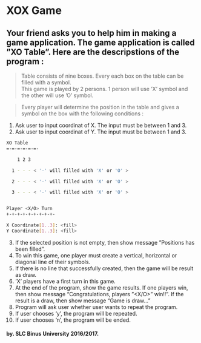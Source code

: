 # XOX Game

## Your friend asks you to help him in making a game application. The game application is called ”XO Table”. Here are the descripstions of the program : 

> Table consists of nine boxes. Every each box on the table can be filled with a symbol.  
> This game is played by 2 persons. 1 person will use ’X’ symbol and the other will use ’O’ symbol.  

> Every player will determine the position in the table and gives a symbol on the box with the following conditions :  

1. Ask user to input coordinat of X. The input must be between 1 and 3.  
2. Ask user to input coordinat of Y. The input must be between 1 and 3.  

```sh
XO Table
=-=-=-=-=-=-

    1 2 3

  1 - - - < '-' will filled with 'X' or 'O' >

  2 - - - < '-' will filled with 'X' or 'O' >

  3 - - - < '-' will filled with 'X' or 'O' >


Player <X/O> Turn
+-+-+-+-+-+-+-+-+-

X Coordinate[1..3]: <fill>
Y Coordinate[1..3]: <fill>
```

3. If the selected position is not empty, then show message ”Positions has been filled”.  
4. To win this game, one player must create a vertical, horizontal or diagonal line of their symbols.  
5. If there is no line that successfully created, then the game will be result as draw. 
5. ’X’ players have a first turn in this game.  
6. At the end of the program, show the game results. If one players win, then show message  “Congratulations, players ”<X/O>” win!!”. If the result is a draw, then show message “Game is draw...”  
7. Program will ask user whether user wants to repeat the program.  
8. If user chooses ‘y’, the program will be repeated.  
9. If user chooses ‘n’, the program will be ended.  

#### by. SLC Binus University 2016/2017.  